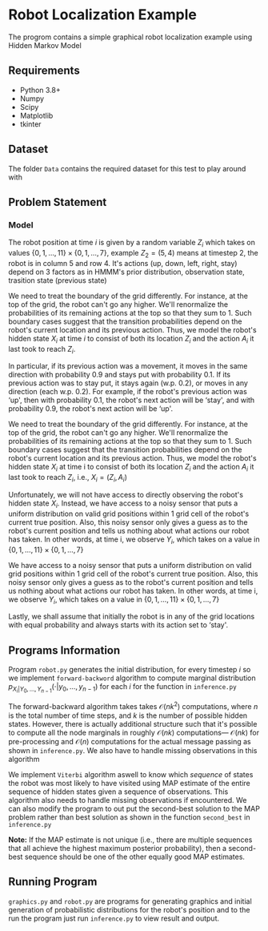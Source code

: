 # Robot Localization Example
The progrom contains a simple graphical robot localization example using Hidden Markov Model

## Requirements
- Python 3.8+
- Numpy
- Scipy
- Matplotlib
- tkinter

## Dataset
The folder `Data` contains the required dataset for this test to play around with

## Problem Statement
### Model 
The robot position at time $i$ is given by a random variable $Z_i$ which takes on values $\{0, 1,\dots, 11\} \times \{0, 1,\dots, 7\}$, example $Z_2 = (5, 4)$ means at timestep 2, the robot is in column 5 and row 4. It's actions (up, down, left, right, stay) depend on 3 factors as in HMMM's prior distribution, observation state, trasition state (previous state)

We need to treat the boundary of the grid differently. For instance, at the top of the grid, the robot can't go any higher. We'll renormalize the probabilities of its remaining actions at the top so that they sum to 1. Such boundary cases suggest that the transition probabilities depend on the robot's current location and its previous action. Thus, we model the robot's hidden state $X_ i$ at time $i$ to consist of both its location $Z_ i$ and the action $A_ i$ it last took to reach $Z_ i$.

In particular, if its previous action was a movement, it moves in the same direction with probability 0.9 and stays put with probability 0.1. If its previous action was to stay put, it stays again (w.p. 0.2), or moves in any direction (each w.p. 0.2). For example, if the robot's previous action was ‘up', then with probability 0.1, the robot's next action will be ‘stay', and with probability 0.9, the robot's next action will be ‘up'.

We need to treat the boundary of the grid differently. For instance, at the top of the grid, the robot can't go any higher. We'll renormalize the probabilities of its remaining actions at the top so that they sum to 1. Such boundary cases suggest that the transition probabilities depend on the robot's current location and its previous action. Thus, we model the robot's hidden state $X_ i$ at time i to consist of both its location $Z_ i$ and the action $A_ i$ it last took to reach $Z_ i$, i.e., $X_ i=(Z_ i,A_ i)$

Unfortunately, we will not have access to directly observing the robot's hidden state $X_ i$. Instead, we have access to a noisy sensor that puts a uniform distribution on valid grid positions within 1 grid cell of the robot's current true position. Also, this noisy sensor only gives a guess as to the robot's current position and tells us nothing about what actions our robot has taken. In other words, at time i, we observe $Y_ i$, which takes on a value in $\{ 0,1,\dots ,11\} \times \{ 0,1,\dots ,7\}$

We have access to a noisy sensor that puts a uniform distribution on valid grid positions within 1 grid cell of the robot's current true position. Also, this noisy sensor only gives a guess as to the robot's current position and tells us nothing about what actions our robot has taken. In other words, at time i, we observe $Y_ i$, which takes on a value in $\{ 0, 1 ,\dots ,11\} \times \{0, 1, \dots ,7\}$

Lastly, we shall assume that initially the robot is in any of the grid locations with equal probability and always starts with its action set to ‘stay'. 

## Programs Information
Program `robot.py` generates the initial distribution, for every timestep $i$ so we implement `forward-backword` algorithm to compute marginal distribution $p_{X_ i|Y_0,\dots ,Y_{n-1}}(\cdot |y_0,\dots ,y_{n-1})$ for each $i$ for the function in `inference.py`

The forward-backward algorithm takes takes $\mathcal{O}(nk^2)$ computations, where $n$ is the total number of time steps, and $k$ is the number of possible hidden states. However, there is actually additional structure such that it's possible to compute all the node marginals in roughly $\mathcal{O}(nk)$ computations— $\mathcal{O}(nk)$ for pre-processing and $\mathcal{O}(n)$ computations for the actual message passing as shown in `inference.py`.
We also have to handle missing observations in this algorithm

We implement `Viterbi` algorithm aswell to know which *sequence* of states the robot was most likely to have visited using MAP estimate of the entire sequence of hidden states given a sequence of observations. This algorithm also needs to handle missing observations if encountered. We can also modify the program to out put the second-best solution to the MAP problem rather than best solution as shown in the function `second_best` in `inference.py`

**Note:** If the MAP estimate is not unique (i.e., there are multiple sequences that all achieve the highest maximum posterior probability), then a second-best sequence should be one of the other equally good MAP estimates.

## Running Program
`graphics.py` and `robot.py` are programs for generating graphics and initial generation of probabilistic distributions for the robot's position and to the run the program just run `inference.py` to view result and output.
